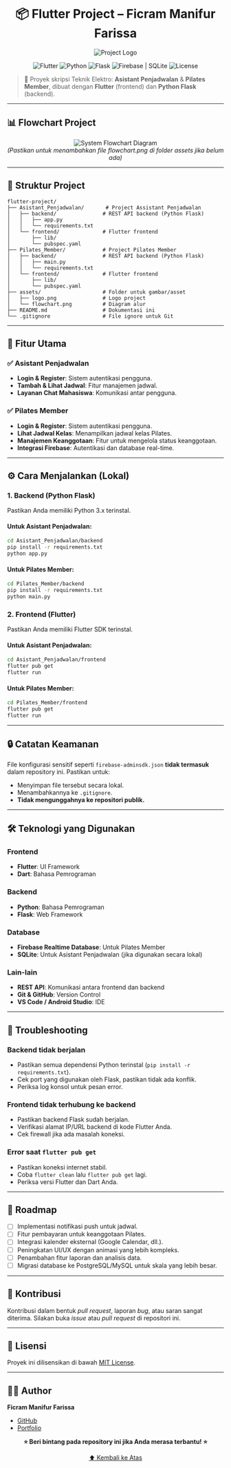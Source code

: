 <h1 align="center">
  📦 Flutter Project – Ficram Manifur Farissa
</h1>

<p align="center">
  <img src="/placeholder.svg?height=150&width=150" alt="Project Logo" />
</p>

<p align="center">
  <img src="https://img.shields.io/badge/Flutter-v3.x-blue?logo=flutter" alt="Flutter" />
  <img src="https://img.shields.io/badge/Python-3.x-yellow?logo=python" alt="Python" />
  <img src="https://img.shields.io/badge/Backend-Flask-lightgrey?logo=flask" alt="Flask" />
  <img src="https://img.shields.io/badge/Database-Firebase%20%7C%20SQLite-orange?logo=firebase" alt="Firebase | SQLite" />
  <img src="https://img.shields.io/badge/License-MIT-green" alt="License" />
</p>

> 🔧 Proyek skripsi Teknik Elektro: **Asistant Penjadwalan** & **Pilates Member**, dibuat dengan **Flutter** (frontend) dan **Python Flask** (backend).

---

## 📊 Flowchart Project

<p align="center">
  <img src="/placeholder.svg?height=300&width=600" alt="System Flowchart Diagram" />
  <br>
  <i>(Pastikan untuk menambahkan file flowchart.png di folder assets jika belum ada)</i>
</p>

---

## 📂 Struktur Project

```plaintext
flutter-project/
├── Asistant_Penjadwalan/       # Project Assistant Penjadwalan
│   ├── backend/               # REST API backend (Python Flask)
│   │   ├── app.py
│   │   └── requirements.txt
│   └── frontend/              # Flutter frontend
│       ├── lib/
│       └── pubspec.yaml
├── Pilates_Member/            # Project Pilates Member
│   ├── backend/               # REST API backend (Python Flask)
│   │   ├── main.py
│   │   └── requirements.txt
│   └── frontend/              # Flutter frontend
│       ├── lib/
│       └── pubspec.yaml
├── assets/                    # Folder untuk gambar/asset
│   ├── logo.png               # Logo project
│   └── flowchart.png          # Diagram alur
├── README.md                  # Dokumentasi ini
└── .gitignore                 # File ignore untuk Git
```

---

## 🚀 Fitur Utama

### ✅ Asistant Penjadwalan

-   **Login & Register**: Sistem autentikasi pengguna.
-   **Tambah & Lihat Jadwal**: Fitur manajemen jadwal.
-   **Layanan Chat Mahasiswa**: Komunikasi antar pengguna.

### ✅ Pilates Member

-   **Login & Register**: Sistem autentikasi pengguna.
-   **Lihat Jadwal Kelas**: Menampilkan jadwal kelas Pilates.
-   **Manajemen Keanggotaan**: Fitur untuk mengelola status keanggotaan.
-   **Integrasi Firebase**: Autentikasi dan database real-time.

---

## ⚙️ Cara Menjalankan (Lokal)

### 1. Backend (Python Flask)

Pastikan Anda memiliki Python 3.x terinstal.

#### Untuk Asistant Penjadwalan:

```bash
cd Asistant_Penjadwalan/backend
pip install -r requirements.txt
python app.py
```

#### Untuk Pilates Member:

```bash
cd Pilates_Member/backend
pip install -r requirements.txt
python main.py
```

### 2. Frontend (Flutter)

Pastikan Anda memiliki Flutter SDK terinstal.

#### Untuk Asistant Penjadwalan:

```bash
cd Asistant_Penjadwalan/frontend
flutter pub get
flutter run
```

#### Untuk Pilates Member:

```bash
cd Pilates_Member/frontend
flutter pub get
flutter run
```

---

## 🔒 Catatan Keamanan

File konfigurasi sensitif seperti `firebase-adminsdk.json` **tidak termasuk** dalam repository ini. Pastikan untuk:

-   Menyimpan file tersebut secara lokal.
-   Menambahkannya ke `.gitignore`.
-   **Tidak mengunggahnya ke repositori publik.**

---

## 🛠️ Teknologi yang Digunakan

### Frontend
-   **Flutter**: UI Framework
-   **Dart**: Bahasa Pemrograman

### Backend
-   **Python**: Bahasa Pemrograman
-   **Flask**: Web Framework

### Database
-   **Firebase Realtime Database**: Untuk Pilates Member
-   **SQLite**: Untuk Asistant Penjadwalan (jika digunakan secara lokal)

### Lain-lain
-   **REST API**: Komunikasi antara frontend dan backend
-   **Git & GitHub**: Version Control
-   **VS Code / Android Studio**: IDE

---

## 🐛 Troubleshooting

### Backend tidak berjalan
-   Pastikan semua dependensi Python terinstal (`pip install -r requirements.txt`).
-   Cek port yang digunakan oleh Flask, pastikan tidak ada konflik.
-   Periksa log konsol untuk pesan error.

### Frontend tidak terhubung ke backend
-   Pastikan backend Flask sudah berjalan.
-   Verifikasi alamat IP/URL backend di kode Flutter Anda.
-   Cek firewall jika ada masalah koneksi.

### Error saat `flutter pub get`
-   Pastikan koneksi internet stabil.
-   Coba `flutter clean` lalu `flutter pub get` lagi.
-   Periksa versi Flutter dan Dart Anda.

---

## 🔮 Roadmap

-   [ ] Implementasi notifikasi push untuk jadwal.
-   [ ] Fitur pembayaran untuk keanggotaan Pilates.
-   [ ] Integrasi kalender eksternal (Google Calendar, dll.).
-   [ ] Peningkatan UI/UX dengan animasi yang lebih kompleks.
-   [ ] Penambahan fitur laporan dan analisis data.
-   [ ] Migrasi database ke PostgreSQL/MySQL untuk skala yang lebih besar.

---

## 🤝 Kontribusi

Kontribusi dalam bentuk *pull request*, laporan *bug*, atau saran sangat diterima. Silakan buka *issue* atau *pull request* di repositori ini.

---

## 📄 Lisensi

Proyek ini dilisensikan di bawah [MIT License](LICENSE).

---

## 👨‍💻 Author

**Ficram Manifur Farissa**
-   [GitHub](https://github.com/ficrammanifur)
-   [Portfolio](https://ficrammanifur.github.io/ficram-portfolio/)

<div align="center">
  <b>⭐ Beri bintang pada repository ini jika Anda merasa terbantu! ⭐</b>
  <p><a href="#top">⬆ Kembali ke Atas</a></p>
</div>
